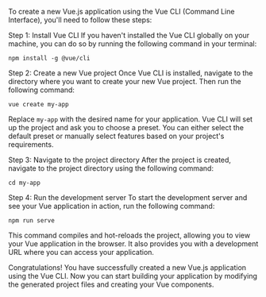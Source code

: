 To create a new Vue.js application using the Vue CLI (Command Line Interface), you'll need to follow these steps:

Step 1: Install Vue CLI
If you haven't installed the Vue CLI globally on your machine, you can do so by running the following command in your terminal:

```
npm install -g @vue/cli
```

Step 2: Create a new Vue project
Once Vue CLI is installed, navigate to the directory where you want to create your new Vue project. Then run the following command:

```
vue create my-app
```

Replace `my-app` with the desired name for your application. Vue CLI will set up the project and ask you to choose a preset. You can either select the default preset or manually select features based on your project's requirements.

Step 3: Navigate to the project directory
After the project is created, navigate to the project directory using the following command:

```
cd my-app
```

Step 4: Run the development server
To start the development server and see your Vue application in action, run the following command:

```
npm run serve
```

This command compiles and hot-reloads the project, allowing you to view your Vue application in the browser. It also provides you with a development URL where you can access your application.

Congratulations! You have successfully created a new Vue.js application using the Vue CLI. Now you can start building your application by modifying the generated project files and creating your Vue components.